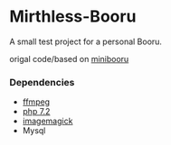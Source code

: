 # Mirthless-Booru
A small test project for a personal Booru.

origal code/based on <a href="https://github.com/BlaiseRitchie/minibooru">minibooru</a>

<div>
  <h3>Dependencies</h3>
  <ul>
    <li> <a href="https://github.com/FFmpeg/FFmpeg">ffmpeg</a> </li>
    <li> <a href="https://secure.php.net/">php 7.2</a> </li>
    <li> <a href="https://github.com/ImageMagick/ImageMagick">imagemagick</a> </li>
    <li>Mysql</li>
  </ul>
</div>
